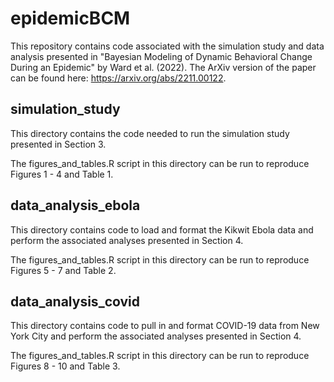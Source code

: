 # epidemicBCM

This repository contains code associated with the simulation study and data analysis presented in "Bayesian Modeling of Dynamic Behavioral Change During an Epidemic" by Ward et al. (2022). The ArXiv version of the paper can be found here: https://arxiv.org/abs/2211.00122.

## simulation_study

This directory contains the code needed to run the simulation study presented in Section 3.

The figures_and_tables.R script in this directory can be run to reproduce Figures 1 - 4 and Table 1.


## data_analysis_ebola

This directory contains code to load and format the Kikwit Ebola data and perform the associated analyses presented in Section 4.

The figures_and_tables.R script in this directory can be run to reproduce Figures 5 - 7 and Table 2.


## data_analysis_covid

This directory contains code to pull in and format COVID-19 data from New York City and perform the associated analyses presented in Section 4.

The figures_and_tables.R script in this directory can be run to reproduce Figures 8 - 10 and Table 3.
